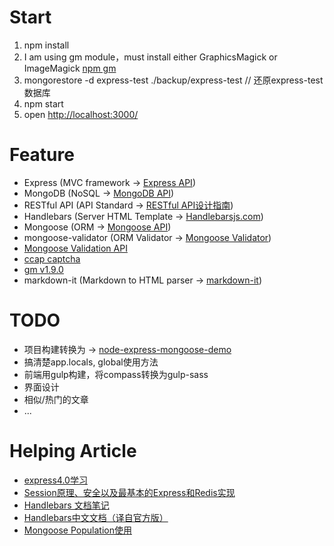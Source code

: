# Start

1. npm install
2. I am using gm module，must install either GraphicsMagick or ImageMagick <a href="https://www.npmjs.com/package/gm" title="gm" target="_blank">npm gm</a>
3. mongorestore -d express-test ./backup/express-test // 还原express-test数据库
4. npm start
5. open [http://localhost:3000/](http://localhost:3000/)

# Feature

* Express (MVC framework -> <a href="http://www.expressjs.com.cn/4x/api.html" title="Express API" target="_blank">Express API</a>)
* MongoDB (NoSQL -> <a href="https://docs.mongodb.org/manual/" title="MongoDB API" target="_blank">MongoDB API</a>)
* RESTful API (API Standard -> <a href="http://www.ruanyifeng.com/blog/2014/05/restful_api.html" title="RESTful API设计指南" target="_blank">RESTful API设计指南</a>)
* Handlebars (Server HTML Template -> <a href="http://handlebarsjs.com/" title="Handlebarsjs.com" target="_blank">Handlebarsjs.com</a>)
* Mongoose (ORM -> <a href="http://mongoosejs.com/docs/api.html" title="Mongoose API" target="_blank">Mongoose API</a>)
* mongoose-validator (ORM Validator -> <a href="https://github.com/leepowellcouk/mongoose-validator" title="Mongoose Validator" target="_blank">Mongoose Validator</a>)
* <a href="http://mongoosejs.com/docs/validation.html" title="Mongoose Validation API" target="_blank">Mongoose Validation API</a>
* <a href="https://github.com/DoubleSpout/ccap" title="ccap captcha" target="_blank">ccap captcha</a>
* <a href="http://aheckmann.github.io/gm/docs.html" title="gm v1.9.0" target="_blank">gm v1.9.0</a>
* markdown-it (Markdown to HTML parser -> <a href="https://github.com/markdown-it/markdown-it" title="markdown-it">markdown-it</a>)

# TODO

* 项目构建转换为 -> [node-express-mongoose-demo](https://github.com/madhums/node-express-mongoose-demo/)
* 搞清楚app.locals, global使用方法
* 前端用gulp构建，将compass转换为gulp-sass
* 界面设计
* 相似/热门的文章
* ...

# Helping Article

* <a href="http://segmentfault.com/a/1190000002812451#articleHeader8" title="http://segmentfault.com/a/1190000002812451" target="_blank">express4.0学习</a>
* <a href="http://segmentfault.com/a/1190000002630691" title="Session原理、安全以及最基本的Express和Redis实现" target="_blank">Session原理、安全以及最基本的Express和Redis实现</a>
* <a href="http://www.ghostchina.com/handlebars-wen-dang-bi-ji/" title="Handlebars 文档笔记" target="_blank">Handlebars 文档笔记</a>
* <a href="http://segmentfault.com/a/1190000000342636" title="Handlebars中文文档（译自官方版）" target="_blank">Handlebars中文文档（译自官方版）</a>
* <a href="http://segmentfault.com/a/1190000002727265" title="Mongoose Population使用" target="_blank">Mongoose Population使用</a>
